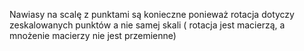 Nawiasy na scalę z punktami są konieczne ponieważ rotacja dotyczy zeskalowanych punktów a nie samej skali ( rotacja jest macierzą, a mnożenie macierzy nie jest przemienne)